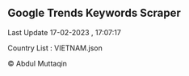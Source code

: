 

## Google Trends Keywords Scraper 
 
Last Update 17-02-2023 , 17:07:17

Country List :
VIETNAM.json



© Abdul Muttaqin 
